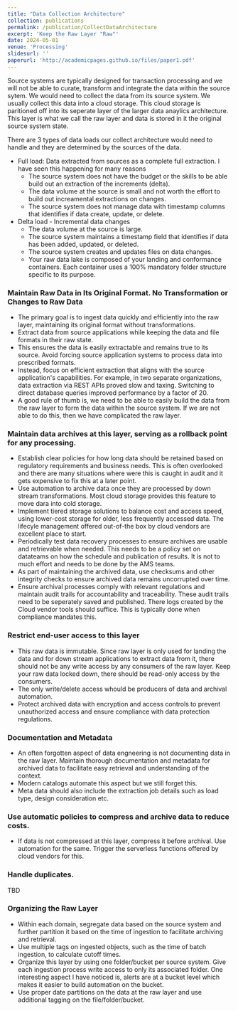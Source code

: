```yaml
---
title: "Data Collection Architecture"
collection: publications
permalink: /publication/CollectDataArchitecture
excerpt: 'Keep the Raw Layer "Raw"'
date: 2024-05-01
venue: 'Processing'
slidesurl: ''
paperurl: 'http://academicpages.github.io/files/paper1.pdf'
---
```

Source systems are typically designed for transaction processing and we will not be able to curate, transform and integrate the data within the source sytem. We would need to collect the data from its source system. We usually collect this data into a cloud storage. This cloud storage is paritioned off into its seperate layer of the larger data anaylics architecture. This layer is what we call the raw layer and data is stored in it the original source system state.

There are 3 types of data loads our collect architecture would need to handle and they are determined by the sources of the data.
* Full load: Data extracted from sources as a complete full extraction. I have seen this happening for many reasons
  * The source system does not have the budget or the skills to be able build out an extraction of the increments (delta). 
  * The data volume at the source is small and not worth the effort to build out increamental extractions on changes.
  * The source system does not manage data with timestamp columns that identifies if data create, update, or delete.
* Delta load - Incremental data changes
  * The data volume at the source is large.
  * The source system maintains a timestamp field that identifies if data has been added, updated, or deleted.
  * The source system creates and updates files on data changes.
  * Your raw data lake is composed of your landing and conformance containers. Each container uses a 100% mandatory folder structure specific to its purpose.

### Maintain Raw Data in Its Original Format. No Transformation or Changes to Raw Data
* The primary goal is to ingest data quickly and efficiently into the raw layer, maintaining its original format without transformations.
* Extract data from source applications while keeping the data and file formats in their raw state.
* This ensures the data is easily extractable and remains true to its source. Avoid forcing source application systems to process data into prescribed formats.
* Instead, focus on efficient extraction that aligns with the source application's capabilities. For example, in two separate organizations, data extraction via REST APIs proved slow and taxing. Switching to direct database queries improved performance by a factor of 20.
* A good rule of thumb is, we need to be able to easily build the data from the raw layer to form the data within the source system. If we are not able to do this, then we have complicated the raw layer.
### Maintain data archives at this layer, serving as a rollback point for any processing. 
* Establish clear policies for how long data should be retained based on regulatory requirements and business needs. This is often overlooked and there are many situations where were this is caught in audit and it gets expensive to fix this at a later point.
* Use automation to archive data once they are processed by down stream transformations. Most cloud storage provides this feature to move dara into cold storage.
* Implement tiered storage solutions to balance cost and access speed, using lower-cost storage for older, less frequently accessed data. The lifecyle management offered out-of-the box by cloud vendors are excellent place to start.
* Periodically test data recovery processes to ensure archives are usable and retrievable when needed. This needs to be a policy set on datateams on how the schedule and publication of results. It is not to much effort and needs to be done by the AMS teams.
* As part of maintaining the archived data, use checksums and other integrity checks to ensure archived data remains uncorrupted over time.
* Ensure archival processes comply with relevant regulations and maintain audit trails for accountability and traceability. These audit trails need to be seperately saved and published. There logs created by the Cloud vendor tools should suffice. This is typically done when compliance mandates this.
### Restrict end-user access to this layer
* This raw data is immutable. Since raw layer is only used for landing the data and for down stream applications to extract data from it, there should not be any write access by any consumers of the raw layer. Keep your raw data locked down, there should be read-only access by the consumers.
* The only write/delete access whould be producers of data and archival automation.
* Protect archived data with encryption and access controls to prevent unauthorized access and ensure compliance with data protection regulations.
### Documentation and Metadata
* An often forgotten aspect of data engneering is not documenting data in the raw layer. Maintain thorough documentation and metadata for archived data to facilitate easy retrieval and understanding of the context.
* Modern catalogs automate this aspect but we still forget this.
* Meta data should also include the extraction job details such as load type, design consideration etc.
### Use automatic policies to compress and archive data to reduce costs. 
* If data is not compressed at this layer, compress it before archival. Use automation for the same. Trigger the serverless functions offered by cloud vendors for this.
### Handle duplicates.
TBD
### Organizing the Raw Layer
* Within each domain, segregate data based on the source system and further partition it based on the time of ingestion to facilitate archiving and retrieval.
* Use multiple tags on ingested objects, such as the time of batch ingestion, to calculate cutoff times.
* Organize this layer by using one folder/bucket per source system. Give each ingestion process write access to only its associated folder. One interesting aspect I have noticed is, alerts are at a bucket level which makes it easier to build automation on the bucket.
* Use proper date partitions on the data at the raw layer and use additional tagging on the file/folder/bucket.
